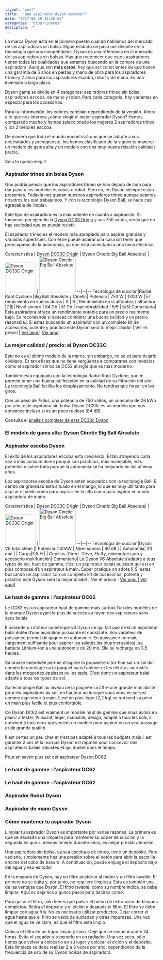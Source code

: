 ```yaml
---
layout: "post"
title:  "Qué aspirador dyson comprar?"
date: "2017-06-29 10:00:00"
categories: "blog-updates"
desciption: ""
---
```


La marca Dyson está en el primero puesto cuando hablamos del mercado de las aspiradoras sin bolsa. Sigue estando un paso por delante en la tecnología que sus competidores. Dyson es una referencia en el mercado de las aspiradoras sin bolsas. Hay que reconocer que estos aspiradores tienen todas las cualidades que estamos buscando en la compra de una aspiradora. Aunque son **más caros**, hay que ser conscientes de que tienen una garantía de 5 años en piezas y mano de obra para los aspiradores trineo y 2 años para los aspiradores escoba, robot y de mano. Es una inversión a largo plazo.

Dyson gama se divide en 4 categorías: aspiradoras trineo sin bolsa, aspiradores escoba, de mano y robot. Para cada categoría, hay variantes en especial para los accesorios.

Para tu información, los colores cambian dependiendo de la versión. Ahora a lo que nos interesa ¿cómo elegir el mejor aspirador Dyson? Hemos comparado mucho y hemos seleccionado los mejores 2 aspiradores trineo y los 2 mejores escoba.

De manera que todo el mundo encontrará uno que se adapte a sus necesidades y presupuesto, los hemos clasificado de la siguiente manera: un modelo de gama alta y un modelo con una muy buena relación calidad / precio.

Sólo te queda elegir!


### Aspirador trineo sin bolsa Dyson

Uno podría pensar que los aspiradores trineo se han dejado de lado para dar paso a los modelos escobas o robot. Pero no, en Dyson siempre están presentes. Todavía nos gustan nuestros aspiradores trineo aunque seamos nosotros los que trabajemos. Y con la tecnología Dyson Ball, se hace casi agradable de limpiar.

Este tipo de aspiradora es la más potente en cuanto a aspiración. Si tomamos por ejemplo la [Dyson DC33 Origin](http://www.lasaspiradoras.com/test-dyson-dc33c-origin/) y sus 750 vatios, verás que no hay suciedad que se pueda resistir.

El aspirador trineo es el modelo más apropiado para aspirar grandes y variadas superficies. Con él se puede aspirar una casa sin tener que preocuparse de la autonomía, ya que está conectado a una toma eléctrica.

Característica | Dyson DC33C Origin | Dyson Cinetic Big Ball Absolute|
|   <img src="{{ site.url }}/assets/img/mini-dc33corigin.jpg.jpg" width="100" height="auto" alt="Dyson DC33C Origin"> | <img src="{{ site.url }}/assets/img/mini-Dyson_Big_Ball.jpg" width="120" height="auto" alt="Dyson Cinetic Big Ball Absolute">
--|--|--
Tecnología de succión|Radial Root Cyclone |Big Ball Absolute y Cinetic|
Potencia | 750 W | 1300 W |
El rendimiento en suelos duros |  A | B |
Rendimiento en la alfombra / alfombra |D|E|
Nivel sonoro | 84 Db | 81 Db |
maniobrabilidad | 5/5 | 5/5|
Comentario|  Esta aspiradora ofrece un rendimiento notable para un precio realmente bajo. Se recomienda si deseas combinar una buena calidad y un precio razonable.| Si estas buscando un aspirador con un completo kit de accesorios, potente y práctico este Dyson será tu mejor aliado! |
Ver el precio | <a class="button" href="https://www.amazon.es/Dyson-DC33c-Origin-Aspiradora-capacidad/dp/B00M8YTI3G/ref=as_li_ss_tl?s=kitchen&ie=UTF8&qid=1488718092&sr=1-1&keywords=Dyson+DC33C+Origin&linkCode=ll1&tag=lasaspirad-21&linkId=07253a26ed91e70945f8c3f87af80efc">Ver aquí </a>| <a class="button" href="https://www.amazon.es/Dyson-Cinetic-Absolute-Cylinder-cleaner/dp/B01E5XFYGC/ref=as_li_ss_tl?ie=UTF8&qid=1488621231&sr=8-1&keywords=Dyson+Cinetic+Big+Ball+Absolute&linkCode=ll1&tag=lasaspirad-21&linkId=d0d757e0d1044fd5b7414955340a9a6c">Ver aquí</a>|

### La mejor calidad / precio: el Dyson DC33C

Este no es el último modelo de la marca, sin embargo, no se es para dejarlo olvidado. Es tan eficaz que no tiene vergüenza a compararse con modelos como el aspirador sin bolsa DC52 allergie que es mas moderno.

También está equipado con la tecnología Radial Root Cyclone, que le permite tener una buena calificación en la calidad de su filtración del aire. La tecnología Ball facilita los desplazamiento. No tendras que forzar en los giros.

Con un peso de 7kilos, una potencia de 750 vatios, un consumo de 28 kWh por año, este aspirador sin bolsa Dyson DC33c es un modelo que nos convence incluso si es un poco ruidoso (84 dB).

Consulta el [analisis completo de esta DC33c Dyson](http://www.lasaspiradoras.com/test-dyson-dc33c-origin/).

### El modelo de gama alta: Dyson Cinetic Big Ball Absolute


### Aspirador escoba Dyson

El éxito de los aspiradores escoba está creciendo. Están atrayendo cada vez a más consumidores porque son prácticos, más manejable, más potentes y sobre todo porque la autonomía se ha mejorado en los últimos años.

Los aspiradores escoba de Dyson están equipados con la tecnología Ball. El centro de gravedad está situado en el mango, lo que es muy útil tanto para aspirar el suelo como para aspirar en lo alto como para aspirar en modo aspiradora de mano.

Característica | Dyson DC33C Origin | Dyson Cinetic Big Ball Absolute|
|   <img src="{{ site.url }}/assets/img/mini-dc33corigin.jpg.jpg" width="100" height="auto" alt="Dyson DC33C Origin"> | <img src="{{ site.url }}/assets/img/mini-Dyson_Big_Ball.jpg" width="120" height="auto" alt="Dyson Cinetic Big Ball Absolute">
--|--|--
Tecnología de succión|Dyson V6 total clean ||
Potencia |100AW  |
Nivel sonoro | 80 dB |  |
Autonomia| 20 min | |
Carga|3,5 H  | |
Cepillos |Direct-Drive, Fluffy, minimotorizado y accesorio multifunción|
Comentario|  Le Dyson V6 Absolute s’adapte à tous types de sol, haut de gamme, c’est un aspirateur balais puissant qui est en plus composé d’un aspirateur à main. Super pratique on adore !| Si estas buscando un aspirador con un completo kit de accesorios, potente y práctico este Dyson será tu mejor aliado! |
Ver el precio | <a class="button" href="https://www.amazon.es/Dyson-Total-Clean-Aspiradora-capacidad/dp/B00U654VS6/ref=as_li_ss_tl?s=kitchen&ie=UTF8&qid=1481484682&sr=1-1&keywords=Dyson+V6+total+clean&linkCode=ll1&tag=lasaspirad-21&linkId=6ffd7284d823ab434cf0be37cf7a35c5">Ver aquí </a>| <a class="button" href="https://www.amazon.es/Dyson-Cinetic-Absolute-Cylinder-cleaner/dp/B01E5XFYGC/ref=as_li_ss_tl?ie=UTF8&qid=1488621231&sr=8-1&keywords=Dyson+Cinetic+Big+Ball+Absolute&linkCode=ll1&tag=lasaspirad-21&linkId=d0d757e0d1044fd5b7414955340a9a6c">Ver aquí</a>|

### Le haut de gamme : l’aspirateur DC62

Le DC62 est un aspirateur haut de gamme mais surtout l’un des modèles de la marque Dyson ayant le plus de succès au rayon des aspirateurs sans sacs balais.

Il possède un moteur numérique v6 Dyson ce qui fait que c’est un aspirateur balai dotée d’une aspiration puissante et constante. Son variateur de puissance permet de gagner en autonomie. En puissance normale (largement suffisante pour aspirer les saletés les plus incrustées), sa batterie Lithium-Ion a une autonomie de 20 mn. Elle se recharge en 3,5 heures.

Sa brosse motorisée permet d’aspirer la poussière ultra-fine sur un sol dur comme le carrelage ou le parquet sans l’abîmer et les détritus incrustés dans les moquettes épaisses ou les tapis. C’est donc un aspirateur balai adapté à tous les types de sol.

Sa technologie Ball au niveau de la poignée lui offre une grande maniabilité pour les aspirations au sol, en hauteur ou lorsque vous vous en servez comme aspirateur à main. Il est en plus léger (2,2 kg) ce qui rend sa prise en main plus facile et plus confortable.

Ce Dyson DC62 est vraiment un modèle haut de gamme que nous avons eu plaisir à tester. Puissant, léger, maniable, design, adapté à tous les sols, il convient à tous ceux qui veulent un modèle pour aspirer en un seul passage et de grande qualité.

Il est certes un peu cher et n’est pas adapté à tous les budgets mais il est garantie 2 ans et la marque Dyson est réputée pour concevoir des aspirateurs balais robustes et qui durent dans le temps.

Pour en savoir plus sur cet aspirateur Dyson DC62
### Le haut de gamme : l’aspirateur DC62
### Le haut de gamme : l’aspirateur DC62

### Aspirador Robot Dyson

### Aspirador de mano Dyson

### Cómo mantener tu aspirador Dyson

Limpiar tu aspirador Dyson es importante por varias razones. La primera es que se necesita una limpieza para mantener su poder de succión y la segunda es que si deseas tenerlo durante años, es mejor prestar atención.

Una aspiradora sin bolsa, ya sea escoba o de trineo, tiene un depósito. Para vaciarlo, simplemente haz una presión sobre el botón para abrir la escotilla encima del cubo de basura. A continuación, puede enjuaga el depósito bajo del agua y eso es todo!

En la mayoría de Dyson, hay un filtro posterior al motor y un filtro lavable. El primero no se quita y, por tanto, no requiere limpieza. Esta es también una de las ventajas que Dyson. El filtro lavable, como su nombre indica, se debe limpiar. Aquí os dejamos algunos pasos para deciros como:

Para quitar el filtro, sólo tienes que pulsar el botón de extracción de bloques completos. Retira el depósito y el ciclón y después el filtro.
El filtro se debe limpiar con agua fría. No es necesario utilizar productos. Dejar correr el agua hasta que el filtro se vacía de suciedad y otras impurezas. Una vez que el agua se ve clara, es que el filtro está limpio.

Coloca el filtro en un trapo limpio y seco. Deje que se seque durante 24 horas. Evita el secador y o ponerlo en un radiador.
Una vez seco, sólo tienes que volver a colocarlo en su lugar y colocar el ciclón y el depósito.
Esta limpieza se debe realizar 2 a 3 veces por año, dependiendo de la frecuencia de uso de su Dyson bolsas de aspiradora.
